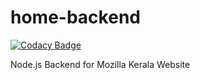 # home-backend

[![Codacy Badge](https://api.codacy.com/project/badge/Grade/9a53626a326140bf8fce400e63b8a436)](https://app.codacy.com/app/Mozilla-Kerala/home-backend?utm_source=github.com&utm_medium=referral&utm_content=Mozilla-Kerala/home-backend&utm_campaign=Badge_Grade_Dashboard)

Node.js Backend for Mozilla Kerala Website
